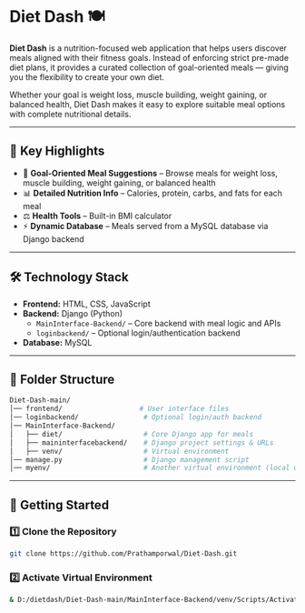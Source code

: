 # Diet Dash 🍽️

**Diet Dash** is a nutrition-focused web application that helps users discover meals aligned with their fitness goals. Instead of enforcing strict pre-made diet plans, it provides a curated collection of goal-oriented meals — giving you the flexibility to create your own diet.

Whether your goal is weight loss, muscle building, weight gaining, or balanced health, Diet Dash makes it easy to explore suitable meal options with complete nutritional details.

---

## 🌟 Key Highlights
- 🎯 **Goal-Oriented Meal Suggestions** – Browse meals for weight loss, muscle building, weight gaining, or balanced health  
- 📊 **Detailed Nutrition Info** – Calories, protein, carbs, and fats for each meal  
- ⚖️ **Health Tools** – Built-in BMI calculator  
- ⚡ **Dynamic Database** – Meals served from a MySQL database via Django backend  

---

## 🛠️ Technology Stack
- **Frontend:** HTML, CSS, JavaScript  
- **Backend:** Django (Python)  
  - `MainInterface-Backend/` – Core backend with meal logic and APIs  
  - `loginbackend/` – Optional login/authentication backend  
- **Database:** MySQL  

---

## 📁 Folder Structure
```bash
Diet-Dash-main/
│── frontend/                   # User interface files
│── loginbackend/                # Optional login/auth backend
│── MainInterface-Backend/       
│   ├── diet/                    # Core Django app for meals
│   ├── maininterfacebackend/    # Django project settings & URLs
│   ├── venv/                    # Virtual environment
│── manage.py                    # Django management script
│── myenv/                       # Another virtual environment (local only)
```
---

## 🚀 Getting Started

### 1️⃣ Clone the Repository

```bash
git clone https://github.com/Prathamporwal/Diet-Dash.git
```

### 2️⃣ Activate Virtual Environment

```bash
& D:/dietdash/Diet-Dash-main/MainInterface-Backend/venv/Scripts/Activate.ps1
```
